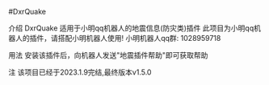 #DxrQuake

介绍
DxrQuake 适用于小明qq机器人的地震信息(防灾类)插件 此项目为小明qq机器人的插件，请搭配小明机器人使用! 小明机器人qq群: 1028959718

用法
安装该插件后，向机器人发送"地震插件帮助"即可获取帮助

注
该项目已经于2023.1.9完结,最终版本v1.5.0
